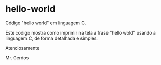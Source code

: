 # hello-world

Código "hello world" em linguagem C.

Este codigo mostra como imprimir na tela a frase "hello wold" usando a linguagem C, de forma detalhada e simples.


Atenciosamente


Mr. Gerdos
